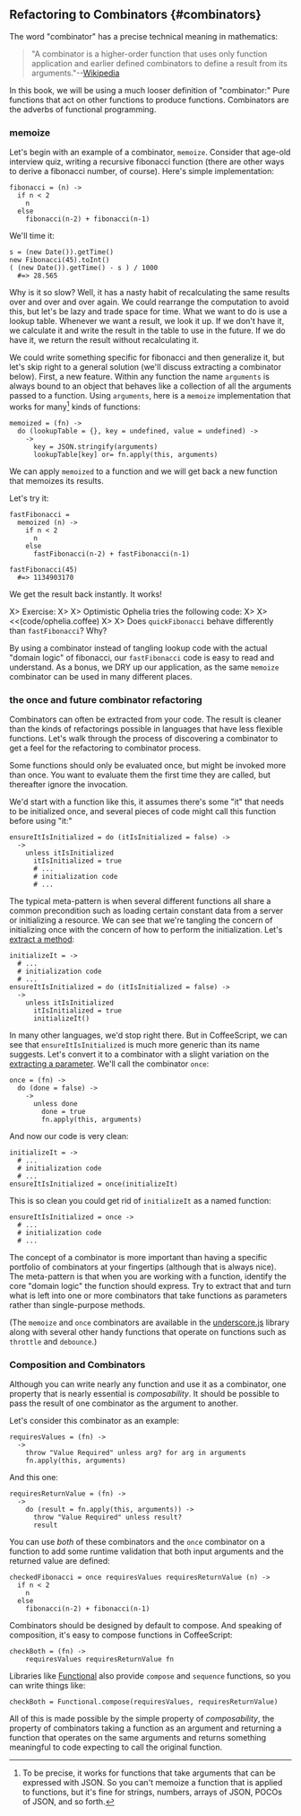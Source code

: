 ## Refactoring to Combinators {#combinators}

The word "combinator" has a precise technical meaning in mathematics:

> "A combinator is a higher-order function that uses only function application and earlier defined combinators to define a result from its arguments."--[Wikipedia][combinators]

[combinators]: https://en.wikipedia.org/wiki/Combinatory_logic "Combinatory Logic"

In this book, we will be using a much looser definition of "combinator:" Pure functions that act on other functions to produce functions. Combinators are the adverbs of functional programming.

### memoize

Let's begin with an example of a combinator, `memoize`. Consider that age-old interview quiz, writing a recursive fibonacci function (there are other ways to derive a fibonacci number, of course). Here's simple implementation:

    fibonacci = (n) ->
      if n < 2
        n
      else
        fibonacci(n-2) + fibonacci(n-1)

We'll time it:

    s = (new Date()).getTime()
    new Fibonacci(45).toInt()
    ( (new Date()).getTime() - s ) / 1000
      #=> 28.565
      
Why is it so slow? Well, it has a nasty habit of recalculating the same results over and over and over again. We could rearrange the computation to avoid this, but let's be lazy and trade space for time. What we want to do is use a lookup table. Whenever we want a result, we look it up. If we don't have it, we calculate it and write the result in the table to use in the future. If we do have it, we return the result without recalculating it.

We could write something specific for fibonacci and then generalize it, but let's skip right to a general solution (we'll discuss extracting a combinator below). First, a new feature. Within any function the name `arguments` is always bound to an object that behaves like a collection of all the arguments passed to a function. Using `arguments`, here is a `memoize` implementation that works for many[^json] kinds of functions:

    memoized = (fn) ->
      do (lookupTable = {}, key = undefined, value = undefined) ->
        ->
          key = JSON.stringify(arguments)
          lookupTable[key] or= fn.apply(this, arguments)

We can apply `memoized` to a function and we will get back a new function that memoizes its results.

Let's try it:

    fastFibonacci =
      memoized (n) ->
        if n < 2
          n
        else
          fastFibonacci(n-2) + fastFibonacci(n-1)

    fastFibonacci(45)
      #=> 1134903170

We get the result back instantly. It works!

X> Exercise:
X>
X> Optimistic Ophelia tries the following code:
X>
X> <<(code/ophelia.coffee)
X>
X> Does `quickFibonacci` behave differently than `fastFibonacci`? Why?

By using a combinator instead of tangling lookup code with the actual "domain logic" of fibonacci, our `fastFibonacci` code is easy to read and understand. As a bonus, we DRY up our application, as the same `memoize` combinator can be used in many different places.

[^json]: To be precise, it works for functions that take arguments that can be expressed with JSON. So you can't memoize a function that is applied to functions, but it's fine for strings, numbers, arrays of JSON, POCOs of JSON, and so forth.

### the once and future combinator refactoring

Combinators can often be extracted from your code. The result is cleaner than the kinds of refactorings possible in languages that have less flexible functions. Let's walk through the process of discovering a combinator to get a feel for the refactoring to combinator process.

Some functions should only be evaluated once, but might be invoked more than once. You want to evaluate them the first time they are called, but thereafter ignore the invocation. 

We'd start with a function like this, it assumes there's some "it" that needs to be initialized once, and several pieces of code might call this function before using "it:"

    ensureItIsInitialized = do (itIsInitialized = false) ->
      ->
        unless itIsInitialized
          itIsInitialized = true
          # ...
          # initialization code
          # ...

The typical meta-pattern is when several different functions all share a common precondition such as loading certain constant data from a server or initializing a resource. We can see that we're tangling the concern of initializing once with the concern of how to perform the initialization. Let's [extract a method][em]:

    initializeIt = ->
      # ...
      # initialization code
      # ...
    ensureItIsInitialized = do (itIsInitialized = false) ->
      ->
        unless itIsInitialized
          itIsInitialized = true
          initializeIt()

In many other languages, we'd stop right there. But in CoffeeScript, we can see that `ensureItIsInitialized` is much more generic than its name suggests. Let's convert it to a combinator with a slight variation on the [extracting a parameter][ep]. We'll call the combinator `once`:

    once = (fn) ->
      do (done = false) ->
        ->
          unless done
            done = true
            fn.apply(this, arguments)
            
And now our code is very clean:

    initializeIt = ->
      # ...
      # initialization code
      # ...
    ensureItIsInitialized = once(initializeIt)
    
This is so clean you could get rid of `initializeIt` as a named function:

    ensureItIsInitialized = once ->
      # ...
      # initialization code
      # ...
      
The concept of a combinator is more important than having a specific portfolio of combinators at your fingertips (although that is always nice). The meta-pattern is that when you are working with a function, identify the core "domain logic" the function should express. Try to extract that and turn what is left into one or more combinators that take functions as parameters rather than single-purpose methods.

(The `memoize` and `once` combinators are available in the [underscore.js](http://underscorejs.org) library along with several other handy functions that operate on functions such as `throttle` and `debounce`.)

### Composition and Combinators

Although you can write nearly any function and use it as a combinator, one property that is nearly essential is *composability*. It should be possible to pass the result of one combinator as the argument to another.

Let's consider this combinator as an example:

    requiresValues = (fn) ->
      ->
        throw "Value Required" unless arg? for arg in arguments
        fn.apply(this, arguments)

And this one:

    requiresReturnValue = (fn) ->
      ->
        do (result = fn.apply(this, arguments)) ->
          throw "Value Required" unless result?
          result
                
You can use *both* of these combinators and the `once` combinator on a function to add some runtime validation that both input arguments and the returned value are defined:

    checkedFibonacci = once requiresValues requiresReturnValue (n) ->
      if n < 2
        n
      else
        fibonacci(n-2) + fibonacci(n-1)
        
Combinators should be designed by default to compose. And speaking of composition, it's easy to compose functions in CoffeeScript:

    checkBoth = (fn) ->
        requiresValues requiresReturnValue fn
        
Libraries like [Functional] also provide `compose` and `sequence` functions, so you can write things like:

    checkBoth = Functional.compose(requiresValues, requiresReturnValue)
    
All of this is made possible by the simple property of *composability*, the property of combinators taking a function as an argument and returning a function that operates on the same arguments and returns something meaningful to code expecting to call the original function.

[em]: http://refactoring.com/catalog/extractMethod.html
[ep]: http://www.industriallogic.com/xp/refactoring/extractParamter.html
[Functional]: http://osteele.com/sources/javascript/functional/